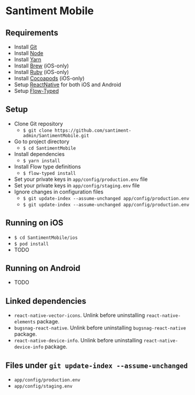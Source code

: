 # Santiment Mobile

## Requirements
- Install [Git](https://git-scm.com/book/en/v2/Getting-Started-Installing-Git)
- Install [Node](https://nodejs.org/en/download/package-manager/)
- Install [Yarn](https://yarnpkg.com/en/docs/install)
- Install [Brew](https://brew.sh/) (iOS-only)
- Install [Ruby](https://www.ruby-lang.org/en/documentation/installation/) (iOS-only)
- Install [Cocoapods](https://guides.cocoapods.org/using/getting-started.html) (iOS-only)
- Setup [ReactNative](https://facebook.github.io/react-native/docs/getting-started.html) for both iOS and Android
- Setup [Flow-Typed](https://github.com/flowtype/flow-typed)

## Setup
- Clone Git repository
  - `$ git clone https://github.com/santiment-admin/SantimentMobile.git`
- Go to project directory
  - `$ cd SantimentMobile` 
- Install dependencies
  - `$ yarn install`
- Install Flow type definitions
  - `$ flow-typed install`
- Set your private keys in `app/config/production.env` file
- Set your private keys in `app/config/staging.env` file
- Ignore changes in configuration files
  - `$ git update-index --assume-unchanged app/config/production.env`
  - `$ git update-index --assume-unchanged app/config/production.env`

## Running on iOS 
- `$ cd SantimentMobile/ios`
- `$ pod install`
- TODO

## Running on Android
- TODO

## Linked dependencies
- `react-native-vector-icons`. Unlink before uninstalling `react-native-elements` package.
- `bugsnag-react-native`. Unlink before uninstalling `bugsnag-react-native` package.
- `react-native-device-info`. Unlink before uninstalling `react-native-device-info` package.

## Files under `git update-index --assume-unchanged`
- `app/config/production.env`
- `app/config/staging.env`
